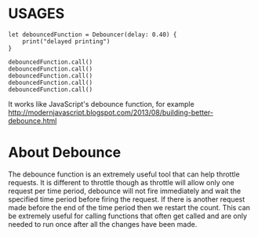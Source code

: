 # USAGES
    let debouncedFunction = Debouncer(delay: 0.40) {
        print("delayed printing")
    }
    
    debouncedFunction.call()
    debouncedFunction.call()
    debouncedFunction.call()
    debouncedFunction.call()
    debouncedFunction.call()

It works like JavaScript's debounce function, for example http://modernjavascript.blogspot.com/2013/08/building-better-debounce.html

# About Debounce
The debounce function is an extremely useful tool that can help throttle requests. It is different to throttle though as throttle will allow only one request per time period, debounce will not fire immediately and wait the specified time period before firing the request. If there is another request made before the end of the time period then we restart the count. This can be extremely useful for calling functions that often get called and are only needed to run once after all the changes have been made.
